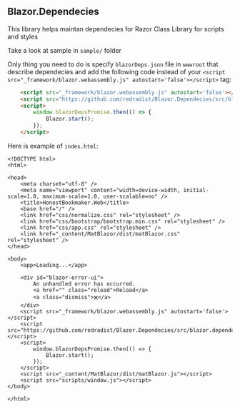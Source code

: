 ## Blazor.Dependecies

This library helps maintan dependecies for Razor Class Library for scripts and styles

Take a look at sample in `sample/` folder

Only thing you need to do is specify `blazorDeps.json` file in `wwwroot` that describe dependecies and add
the following code instead of your `<script src="_framework/blazor.webassembly.js" autostart='false'></script>` tag:
```html
    <script src="_framework/blazor.webassembly.js" autostart='false'></script>
    <script src="https://github.com/redradist/Blazor.Dependecies/src/blazor.dependencies.js"></script>
    <script>
        window.blazorDepsPromise.then(() => {
            Blazor.start();
        });
    </script>
```

Here is example of `index.html`:
```hmtl
<!DOCTYPE html>
<html>

<head>
    <meta charset="utf-8" />
    <meta name="viewport" content="width=device-width, initial-scale=1.0, maximum-scale=1.0, user-scalable=no" />
    <title>HonestBookmaker.Web</title>
    <base href="/" />
    <link href="css/normalize.css" rel="stylesheet" />
    <link href="css/bootstrap/bootstrap.min.css" rel="stylesheet" />
    <link href="css/app.css" rel="stylesheet" />
    <link href="_content/MatBlazor/dist/matBlazor.css" rel="stylesheet" />
</head>

<body>
    <app>Loading...</app>

    <div id="blazor-error-ui">
        An unhandled error has occurred.
        <a href="" class="reload">Reload</a>
        <a class="dismiss">🗙</a>
    </div>
    <script src="_framework/blazor.webassembly.js" autostart='false'></script>
    <script src="https://github.com/redradist/Blazor.Dependecies/src/blazor.dependencies.js"></script>
    <script>
        window.blazorDepsPromise.then(() => {
            Blazor.start();
        });
    </script>
    <script src="_content/MatBlazor/dist/matBlazor.js"></script>
    <script src="scripts/window.js"></script>
</body>

</html>
```